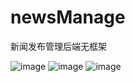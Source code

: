 # newsManage
新闻发布管理后端无框架

![image](https://github.com/WJtoy/newsManage/blob/img/%E6%B7%B1%E5%BA%A6%E6%88%AA%E5%9B%BE_%E9%80%89%E6%8B%A9%E5%8C%BA%E5%9F%9F_20190121002216.png)
![image](https://github.com/WJtoy/newsManage/blob/img/%E6%B7%B1%E5%BA%A6%E6%88%AA%E5%9B%BE_%E9%80%89%E6%8B%A9%E5%8C%BA%E5%9F%9F_20190121002437.png)
![image]()
